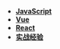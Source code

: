 <!-- NoteDocs/_sidebar.md -->

* [**JavaScript**](JS.md)
* [**Vue**](vue.md)
* [**React**](react.md)
* [**实战经验**](hands-on.md)